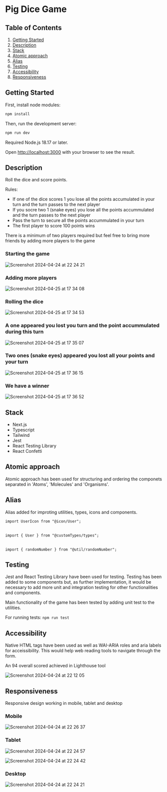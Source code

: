 # Pig Dice Game

## Table of Contents
1. [Getting Started](#getting-started)
2. [Description](#description)
3. [Stack](#stack)
4. [Atomic approach](#atomic-approach)
5. [Alias](#alias)
6. [Testing](#testing)
7. [Accessibility](#accessibility)
8. [Responsiveness](#responsiveness)

## Getting Started

First, install node modules:

```bash
npm install
```

Then, run the development server:

```bash
npm run dev
```

Required Node.js 18.17 or later.

Open [http://localhost:3000](http://localhost:3000) with your browser to see the result.

## Description

Roll the dice and score points.

Rules:
- If one of the dice scores 1 you lose all the points accumulated in your turn and the turn passes to the next player
- If you socre two 1 (snake eyes) you lose all the points accummulated and the turn passes to the next player
- Pass the turn to secure all the points accummulated in your turn
- The first player to score 100 points wins

There is a minimum of two players required but feel free to bring more friends by adding more players to the game

### Starting the game

![Screenshot 2024-04-24 at 22 24 21](https://github.com/david-lorenzo-vargas/Pig-Dice-Game/assets/72414745/025d3cea-7a19-4d62-b691-90657b0c9279)

### Adding more players

![Screenshot 2024-04-25 at 17 34 08](https://github.com/david-lorenzo-vargas/Pig-Dice-Game/assets/72414745/c73b4383-209e-4dd1-9eae-ed0a2b6923b1)

### Rolling the dice

![Screenshot 2024-04-25 at 17 34 53](https://github.com/david-lorenzo-vargas/Pig-Dice-Game/assets/72414745/b296601f-e3b0-4ecd-8ad6-3e5e572c82f5)

### A one appeared you lost you turn and the point accummulated during this turn

![Screenshot 2024-04-25 at 17 35 07](https://github.com/david-lorenzo-vargas/Pig-Dice-Game/assets/72414745/6dc940c9-c6a3-47c9-942d-45fc55c22cf4)

### Two ones (snake eyes) appeared you lost all your points and your turn

![Screenshot 2024-04-25 at 17 36 15](https://github.com/david-lorenzo-vargas/Pig-Dice-Game/assets/72414745/9c91b831-42a3-4ccc-91d0-50bf79473354)

### We have a winner

![Screenshot 2024-04-25 at 17 36 52](https://github.com/david-lorenzo-vargas/Pig-Dice-Game/assets/72414745/966c8158-22ae-43db-be4a-6664ba672660)

## Stack

<ul>
  <li>Next.js</li>
  <li>Typescript</li>
  <li>Tailwind</li>
  <li>Jest</li>
  <li>React Testing Library</li>
  <li>React Confetti</li>
</ul>

## Atomic approach

Atomic approach has been used for structuring and ordering the componets separated in 'Atoms', 'Molecules' and 'Organisms'.

## Alias

Alias added for improting utilities, types, icons and components.

`import UserIcon from "@icon/User";`
<br>
<br>

`import { User } from "@customTypes/types";`
<br>
<br>

`import { randomNumber } from "@util/randomNumber";`

## Testing

Jest and React Testing Library have been used for testing. Testing has been added to some components but, as further implementation, it would be necessary to add more unit and integration testing for other functionalities and components.

Main functionality of the game has been tested by adding unit test to the utilities.

For running tests: `npm run test`

## Accessibility

Native HTML tags have been used as well as WAI-ARIA roles and aria labels for acceissibility. This would help web reading tools to navigate through the form.

An 94 overall scored achieved in Lighthouse tool

![Screenshot 2024-04-24 at 22 12 05](https://github.com/david-lorenzo-vargas/Pig-Dice-Game/assets/72414745/cb361f10-b1ee-4584-9889-2af49f531a9a)

## Responsiveness

Responsive design working in mobile, tablet and desktop

### Mobile

![Screenshot 2024-04-24 at 22 26 37](https://github.com/david-lorenzo-vargas/Pig-Dice-Game/assets/72414745/02531bcc-6668-4836-bec4-31dfae82dc47)

### Tablet

![Screenshot 2024-04-24 at 22 24 57](https://github.com/david-lorenzo-vargas/Pig-Dice-Game/assets/72414745/314b5bb9-ac14-484d-b780-baf4e3c5643e)

![Screenshot 2024-04-24 at 22 24 42](https://github.com/david-lorenzo-vargas/Pig-Dice-Game/assets/72414745/97e20785-64ff-463d-a5a0-71b534542efb)

### Desktop

![Screenshot 2024-04-24 at 22 24 21](https://github.com/david-lorenzo-vargas/Pig-Dice-Game/assets/72414745/b2930cee-4424-49d0-94a9-170bfb19e1aa)

